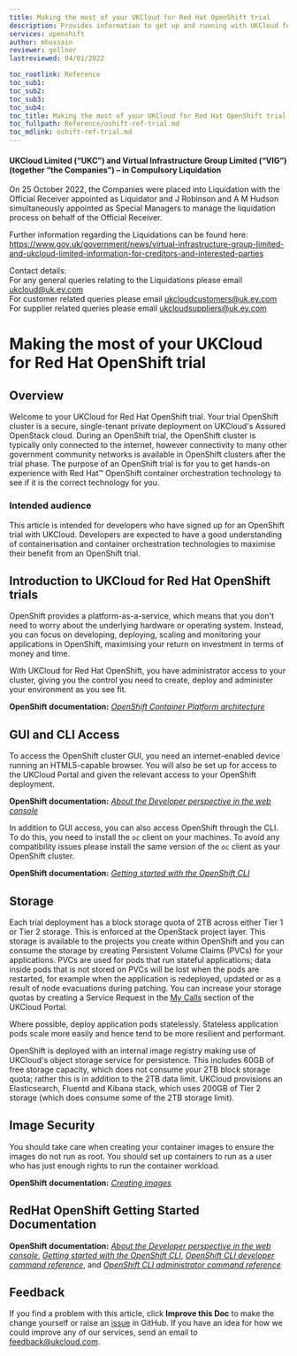 ```yaml
---
title: Making the most of your UKCloud for Red Hat OpenShift trial
description: Provides information to get up and running with UKCloud for Red Hat OpenShift trials
services: openshift
author: mhussain
reviewer: gellner
lastreviewed: 04/01/2022

toc_rootlink: Reference
toc_sub1:
toc_sub2:
toc_sub3:
toc_sub4:
toc_title: Making the most of your UKCloud for Red Hat OpenShift trial
toc_fullpath: Reference/oshift-ref-trial.md
toc_mdlink: oshift-ref-trial.md
---
```


#### UKCloud Limited (“UKC”) and Virtual Infrastructure Group Limited (“VIG”) (together “the Companies”) – in Compulsory Liquidation

On 25 October 2022, the Companies were placed into Liquidation with the Official Receiver appointed as Liquidator and J Robinson and A M Hudson simultaneously appointed as Special Managers to manage the liquidation process on behalf of the Official Receiver.

Further information regarding the Liquidations can be found here: <https://www.gov.uk/government/news/virtual-infrastructure-group-limited-and-ukcloud-limited-information-for-creditors-and-interested-parties>

Contact details:<br>
For any general queries relating to the Liquidations please email <ukcloud@uk.ey.com><br>
For customer related queries please email <ukcloudcustomers@uk.ey.com><br>
For supplier related queries please email <ukcloudsuppliers@uk.ey.com>

# Making the most of your UKCloud for Red Hat OpenShift trial

## Overview

Welcome to your UKCloud for Red Hat OpenShift trial. Your trial OpenShift cluster is a secure, single-tenant private deployment on UKCloud's Assured OpenStack cloud. During an OpenShift trial, the OpenShift cluster is typically only connected to the internet, however connectivity to many other government community networks is available in OpenShift clusters after the trial phase. The purpose of an OpenShift trial is for you to get hands-on experience with Red Hat&trade; OpenShift container orchestration technology to see if it is the correct technology for you.

### Intended audience

This article is intended for developers who have signed up for an OpenShift trial with UKCloud. Developers are expected to have a good understanding of containerisation and container orchestration technologies to maximise their benefit from an OpenShift trial.

## Introduction to UKCloud for Red Hat OpenShift trials

OpenShift provides a platform-as-a-service, which means that you don't need to worry about the underlying hardware or operating system. Instead, you can focus on developing, deploying, scaling and monitoring your applications in OpenShift, maximising your return on investment in terms of money and time.

With UKCloud for Red Hat OpenShift, you have administrator access to your cluster, giving you the control you need to create, deploy and administer your environment as you see fit.

**OpenShift documentation:** [*OpenShift Container Platform architecture*](https://docs.openshift.com/container-platform/4.9/architecture/architecture.html)

## GUI and CLI Access

To access the OpenShift cluster GUI, you need an internet-enabled device running an HTML5-capable browser. You will also be set up for access to the UKCloud Portal and given the relevant access to your OpenShift deployment.

**OpenShift documentation:** [*About the Developer perspective in the web console*](https://docs.openshift.com/container-platform/4.9/web_console/odc-about-developer-perspective.html)

In addition to GUI access, you can also access OpenShift through the CLI. To do this, you need to install the `oc` client on your machines. To avoid any compatibility issues please install the same version of the `oc` client as your OpenShift cluster. 

**OpenShift documentation:** [*Getting started with the OpenShift CLI*](https://docs.openshift.com/container-platform/4.9/cli_reference/openshift_cli/getting-started-cli.html)

## Storage

Each trial deployment has a block storage quota of 2TB across either Tier 1 or Tier 2 storage. This is enforced at the OpenStack project layer. This storage is available to the projects you create within OpenShift and you can consume the storage by creating Persistent Volume Claims (PVCs) for your applications. PVCs are used for pods that run stateful applications; data inside pods that is not stored on PVCs will be lost when the pods are restarted, for example when the application is redeployed, updated or as a result of node evacuations during patching. You can increase your storage quotas by creating a Service Request in the [My Calls](https://portal.skyscapecloud.com/support/ivanti) section of the UKCloud Portal. 

Where possible, deploy application pods statelessly. Stateless application pods scale more easily and hence tend to be more resilient and performant.

OpenShift is deployed with an internal image registry making use of UKCloud's object storage service for persistence. This includes 60GB of free storage capacity, which does not consume your 2TB block storage quota; rather this is in addition to the 2TB data limit. UKCloud provisions an Elasticsearch, Fluentd and Kibana stack, which uses 200GB of Tier 2 storage (which does consume some of the 2TB storage limit).

## Image Security

You should take care when creating your container images to ensure the images do not run as root. You should set up containers to run as a user who has just enough rights to run the container workload.

**OpenShift documentation:** [*Creating images*](https://docs.openshift.com/container-platform/4.9/openshift_images/create-images.html)

## RedHat OpenShift Getting Started Documentation

**OpenShift documentation:** [*About the Developer perspective in the web console*](https://docs.openshift.com/container-platform/4.9/web_console/odc-about-developer-perspective.html), [*Getting started with the OpenShift CLI*](https://docs.openshift.com/container-platform/4.9/cli_reference/openshift_cli/getting-started-cli.html), [*OpenShift CLI developer command reference*](https://docs.openshift.com/container-platform/4.9/cli_reference/openshift_cli/developer-cli-commands.html), and [*OpenShift CLI administrator command reference*](https://docs.openshift.com/container-platform/4.9/cli_reference/openshift_cli/administrator-cli-commands.html)

## Feedback

If you find a problem with this article, click **Improve this Doc** to make the change yourself or raise an [issue](https://github.com/UKCloud/documentation/issues) in GitHub. If you have an idea for how we could improve any of our services, send an email to <feedback@ukcloud.com>.
